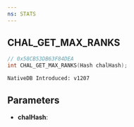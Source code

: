 ```yaml
---
ns: STATS
---
```

## CHAL_GET_MAX_RANKS

```c
// 0x58CB53DB63F84DEA
int CHAL_GET_MAX_RANKS(Hash chalHash);
```

```
NativeDB Introduced: v1207
```

## Parameters
* **chalHash**:
